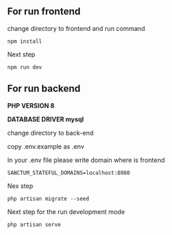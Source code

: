 
## For run frontend

change directory to frontend and run command

`npm install`

Next step

`npm run dev`

## For run backend

**PHP VERSION 8**

**DATABASE DRIVER mysql**

change directory to back-end

copy .env.example as .env


In your .env file please write domain where is frontend 

`SANCTUM_STATEFUL_DOMAINS=localhost:8080
`

Nex step

`php artisan migrate --seed
`

Next step for the run development mode  

`php artisan serve
`